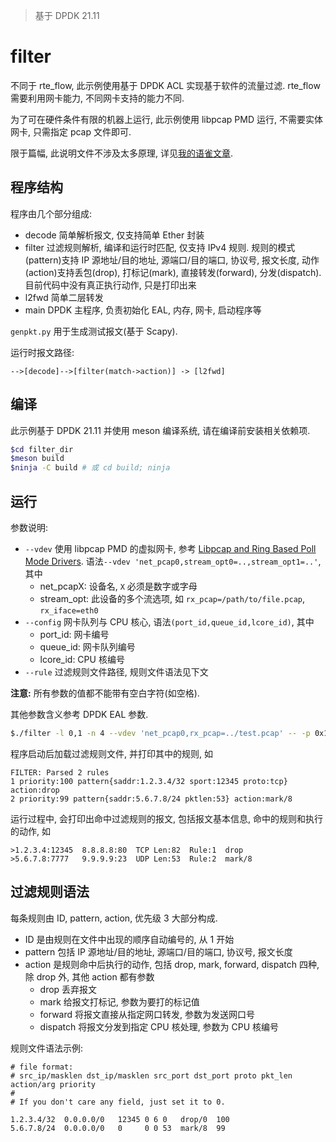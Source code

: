 >基于 DPDK 21.11

# filter

不同于 rte_flow, 此示例使用基于 DPDK ACL 实现基于软件的流量过滤. rte_flow 需要利用网卡能力, 不同网卡支持的能力不同.

为了可在硬件条件有限的机器上运行, 此示例使用 libpcap PMD 运行, 不需要实体网卡, 只需指定 pcap 文件即可.

限于篇幅, 此说明文件不涉及太多原理, 详见[我的语雀文章](https://www.yuque.com/zzqcn/dpdk/slw9r2).

## 程序结构

程序由几个部分组成:

- decode 简单解析报文, 仅支持简单 Ether 封装
- filter 过滤规则解析, 编译和运行时匹配, 仅支持 IPv4 规则. 规则的模式(pattern)支持 IP 源地址/目的地址, 源端口/目的端口, 协议号, 报文长度, 动作(action)支持丢包(drop), 打标记(mark), 直接转发(forward), 分发(dispatch). 目前代码中没有真正执行动作, 只是打印出来
- l2fwd 简单二层转发
- main DPDK 主程序, 负责初始化 EAL, 内存, 网卡, 启动程序等

``genpkt.py`` 用于生成测试报文(基于 Scapy).

运行时报文路径:

```
-->[decode]-->[filter(match->action)] -> [l2fwd]
```

## 编译

此示例基于 DPDK 21.11 并使用 meson 编译系统, 请在编译前安装相关依赖项.

```bash
$cd filter_dir
$meson build
$ninja -C build # 或 cd build; ninja
```

## 运行

参数说明:

- `--vdev` 使用 libpcap PMD 的虚拟网卡, 参考 [ Libpcap and Ring Based Poll Mode Drivers](https://doc.dpdk.org/guides/nics/pcap_ring.html). 语法`--vdev 'net_pcap0,stream_opt0=..,stream_opt1=..'`, 其中
  - net_pcapX: 设备名, `X` 必须是数字或字母
  - stream_opt: 此设备的多个流选项, 如 `rx_pcap=/path/to/file.pcap`, `rx_iface=eth0`
- `--config` 网卡队列与 CPU 核心, 语法`(port_id,queue_id,lcore_id)`, 其中
  - port_id: 网卡编号
  - queue_id: 网卡队列编号
  - lcore_id: CPU 核编号
- `--rule` 过滤规则文件路径, 规则文件语法见下文

**注意:** 所有参数的值都不能带有空白字符(如空格).

其他参数含义参考 DPDK EAL 参数.

```bash
$./filter -l 0,1 -n 4 --vdev 'net_pcap0,rx_pcap=../test.pcap' -- -p 0x1 --config '(0,0,1)' --rule '../rules.txt'
```

程序启动后加载过滤规则文件, 并打印其中的规则, 如
```
FILTER: Parsed 2 rules
1 priority:100 pattern{saddr:1.2.3.4/32 sport:12345 proto:tcp} action:drop
2 priority:99 pattern{saddr:5.6.7.8/24 pktlen:53} action:mark/8
```

运行过程中, 会打印出命中过滤规则的报文, 包括报文基本信息, 命中的规则和执行的动作, 如
```
>1.2.3.4:12345	8.8.8.8:80	TCP	Len:82	Rule:1	drop
>5.6.7.8:7777	9.9.9.9:23	UDP	Len:53	Rule:2	mark/8
```

## 过滤规则语法

每条规则由 ID, pattern, action, 优先级 3 大部分构成. 

- ID 是由规则在文件中出现的顺序自动编号的, 从 1 开始
- pattern 包括 IP 源地址/目的地址, 源端口/目的端口, 协议号, 报文长度
- action 是规则命中后执行的动作, 包括 drop, mark, forward, dispatch 四种, 除 drop 外, 其他 action 都有参数
  - drop 丢弃报文
  - mark 给报文打标记, 参数为要打的标记值
  - forward 将报文直接从指定网口转发, 参数为发送网口号
  - dispatch 将报文分发到指定 CPU 核处理, 参数为 CPU 核编号

规则文件语法示例:
```
# file format:
# src_ip/masklen dst_ip/masklen src_port dst_port proto pkt_len action/arg priority
#
# If you don't care any field, just set it to 0.

1.2.3.4/32  0.0.0.0/0   12345 0 6 0   drop/0  100
5.6.7.8/24  0.0.0.0/0   0     0 0 53  mark/8  99
```
